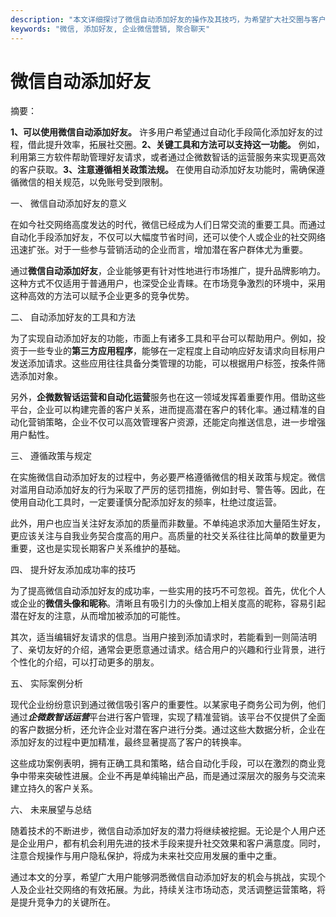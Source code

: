```yaml
---
description: "本文详细探讨了微信自动添加好友的操作及其技巧，为希望扩大社交圈与客户关系的用户提供有效方法和建议。"
keywords: "微信, 添加好友, 企业微信营销, 聚合聊天"
---
```

# 微信自动添加好友

摘要：

**1、可以使用微信自动添加好友。** 许多用户希望通过自动化手段简化添加好友的过程，借此提升效率，拓展社交圈。**2、关键工具和方法可以支持这一功能。** 例如，利用第三方软件帮助管理好友请求，或者通过企微数智话的运营服务来实现更高效的客户获取。**3、注意遵循相关政策法规。** 在使用自动添加好友功能时，需确保遵循微信的相关规范，以免账号受到限制。

一、 微信自动添加好友的意义

在如今社交网络高度发达的时代，微信已经成为人们日常交流的重要工具。而通过自动化手段添加好友，不仅可以大幅度节省时间，还可以使个人或企业的社交网络迅速扩张。对于一些参与营销活动的企业而言，增加潜在客户群体尤为重要。

通过**微信自动添加好友**，企业能够更有针对性地进行市场推广，提升品牌影响力。这种方式不仅适用于普通用户，也深受企业青睐。在市场竞争激烈的环境中，采用这种高效的方法可以赋予企业更多的竞争优势。

二、 自动添加好友的工具和方法

为了实现自动添加好友的功能，市面上有诸多工具和平台可以帮助用户。例如，投资于一些专业的**第三方应用程序**，能够在一定程度上自动响应好友请求向目标用户发送添加请求。这些应用往往具备分类管理的功能，可以根据用户标签，按条件筛选添加对象。

另外，**企微数智话运营和自动化运营**服务也在这一领域发挥着重要作用。借助这些平台，企业可以构建完善的客户关系，进而提高潜在客户的转化率。通过精准的自动化营销策略，企业不仅可以高效管理客户资源，还能定向推送信息，进一步增强用户黏性。

三、 遵循政策与规定

在实施微信自动添加好友的过程中，务必要严格遵循微信的相关政策与规定。微信对滥用自动添加好友的行为采取了严厉的惩罚措施，例如封号、警告等。因此，在使用自动化工具时，一定要谨慎分配添加好友的频率，杜绝过度运营。

此外，用户也应当关注好友添加的质量而非数量。不单纯追求添加大量陌生好友，更应该关注与自我业务契合度高的用户。高质量的社交关系往往比简单的数量更为重要，这也是实现长期客户关系维护的基础。

四、 提升好友添加成功率的技巧

为了提高微信自动添加好友的成功率，一些实用的技巧不可忽视。首先，优化个人或企业的**微信头像和昵称**。清晰且有吸引力的头像加上相关度高的昵称，容易引起潜在好友的注意，从而增加被添加的可能性。

其次，适当编辑好友请求的信息。当用户接到添加请求时，若能看到一则简洁明了、亲切友好的介绍，通常会更愿意通过请求。结合用户的兴趣和行业背景，进行个性化的介绍，可以打动更多的朋友。

五、 实际案例分析

现代企业纷纷意识到通过微信吸引客户的重要性。以某家电子商务公司为例，他们通过***企微数智话运营***平台进行客户管理，实现了精准营销。该平台不仅提供了全面的客户数据分析，还允许企业对潜在客户进行分类。通过这些大数据分析，企业在添加好友的过程中更加精准，最终显著提高了客户的转换率。

这些成功案例表明，拥有正确工具和策略，结合自动化手段，可以在激烈的商业竞争中带来突破性进展。企业不再是单纯输出产品，而是通过深层次的服务与交流来建立持久的客户关系。

六、 未来展望与总结

随着技术的不断进步，微信自动添加好友的潜力将继续被挖掘。无论是个人用户还是企业用户，都有机会利用先进的技术手段来提升社交效果和客户满意度。同时，注意合规操作与用户隐私保护，将成为未来社交应用发展的重中之重。

通过本文的分享，希望广大用户能够洞悉微信自动添加好友的机会与挑战，实现个人及企业社交网络的有效拓展。为此，持续关注市场动态，灵活调整运营策略，将是提升竞争力的关键所在。
